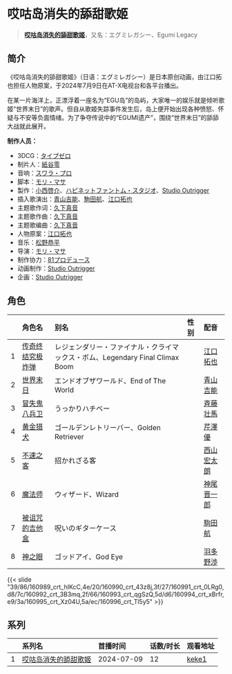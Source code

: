 # 哎咕岛消失的舔甜歌姬


> <u>**[哎咕岛消失的舔甜歌姬](https://bgm.tv/subject/490824)**</u>，又名：エグミレガシー、Egumi Legacy

## 简介

《哎咕岛消失的舔甜歌姬》（日语：エグミレガシー）是日本原创动画，由江口拓也担任人物原案，于2024年7月9日在AT-X电视台和各平台播出。

在某一片海洋上，正漂浮着一座名为“EGU岛”的岛屿，大家唯一的娱乐就是倾听歌姬“世界末日”的歌声。但自从歌姬失踪事件发生后，岛上便开始出现各种愤怒、怀疑与不安等负面情绪。为了争夺传说中的“EGUMI遗产”，围绕“世界末日”的舔舔大战就此展开。

**制作人员：**
- 3DCG：[タイプゼロ](https://bgm.tv/person/46766)
- 制片人：[紙谷零](https://bgm.tv/person/65361)
- 音响：[スワラ・プロ](https://bgm.tv/person/2662)
- 脚本：[モリ・マサ](https://bgm.tv/person/46765)
- 製作：[小西啓介](https://bgm.tv/person/53256)、[ハピネットファントム・スタジオ](https://bgm.tv/person/53211)、[Studio Outrigger](https://bgm.tv/person/68378)
- 插入歌演出：[青山吉能](https://bgm.tv/person/13684)、[駒田航](https://bgm.tv/person/24755)、[江口拓也](https://bgm.tv/person/5872)
- 主题歌作词：[久下真音](https://bgm.tv/person/28722)
- 主题歌作曲：[久下真音](https://bgm.tv/person/28722)
- 主题歌编曲：[久下真音](https://bgm.tv/person/28722)
- 人物原案：[江口拓也](https://bgm.tv/person/5872)
- 音乐：[松野恭平](https://bgm.tv/person/30191)
- 导演：[モリ・マサ](https://bgm.tv/person/46765)
- 制作协力：[81プロデュース](https://bgm.tv/person/43050)
- 动画制作：[Studio Outrigger](https://bgm.tv/person/68378)
- 企画：[Studio Outrigger](https://bgm.tv/person/68378)

## 角色

|     |   角色名   |   别名  | 性别 |  配音  |
|:--- |:------  |:----      |:---  |:--   |
| 1 | [传奇终结究极炸弹](https://bgm.tv/character/160989) | レジェンダリー・ファイナル・クライマックス・ボム、Legendary Final Climax Boom |  | [江口拓也](https://bgm.tv/person/5872) |
| 2 | [世界末日](https://bgm.tv/character/160990) | エンドオブザワールド、End of The World |  | [青山吉能](https://bgm.tv/person/13684) |
| 3 | [冒失鬼八兵卫](https://bgm.tv/character/160991) | うっかりハチベー |  | [斉藤壮馬](https://bgm.tv/person/14604) |
| 4 | [黄金猎犬](https://bgm.tv/character/160992) | ゴールデンレトリーバー、Golden Retriever |  | [芹澤優](https://bgm.tv/person/10035) |
| 5 | [不速之客](https://bgm.tv/character/160993) | 招かれざる客 |  | [西山宏太朗](https://bgm.tv/person/16334) |
| 6 | [魔法师](https://bgm.tv/character/160994) | ウィザード、Wizard |  | [神尾晋一郎](https://bgm.tv/person/25841) |
| 7 | [被诅咒的吉他盒](https://bgm.tv/character/160995) | 呪いのギターケース |  | [駒田航](https://bgm.tv/person/24755) |
| 8 | [神之眼](https://bgm.tv/character/160996) | ゴッドアイ、God Eye |  | [羽多野渉](https://bgm.tv/person/4620) |

{{< slide "39/86/160989_crt_hIKcC,4e/20/160990_crt_43z8j,3f/27/160991_crt_0LRg0,d8/7c/160992_crt_3B3mq,2f/66/160993_crt_qgSzQ,5d/d6/160994_crt_xBrfr,e9/3a/160995_crt_Xz04U,5a/ec/160996_crt_Tl5y5" >}}

## 系列

|     | 系列名                                         | 首播时间       | 话数/时长 | 观看地址                                                      |
| :-- | :------------------------------------------ | :--------- | :---- | :-------------------------------------------------------- |
| 1   | [哎咕岛消失的舔甜歌姬](https://bgm.tv/subject/490824) | 2024-07-09 | 12    | [keke1](https://www.keke1.app/play/240854-32-986176.html) |

<!--

## 配乐

{{< media ""
""
"music">}}

## MAD

{{< media auto="mad/egumi_legacy" >}}

-->



